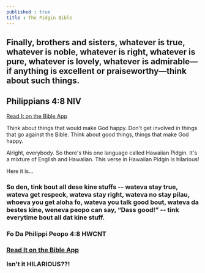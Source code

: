 ```yaml
---
published : true
title : The Pidgin Bible
---
```

<h2>Finally, brothers and sisters, whatever is true, whatever is noble, whatever is right, whatever is pure, whatever is lovely, whatever is admirable—if anything is excellent or praiseworthy—think about such things.</h2>
<h2>Philippians 4:8 NIV</h2>
<a href = "https://bible.com/bible/111/php.4.8.NIV">Read It on the Bible App </a>
<p>Think about things that would make God happy. Don't get involved in things that go against the Bible. Think about good things, things that make God happy.</p>
<p>Alright, everybody. So there's this one language called Hawaiian Pidgin. It's a mixture of English and Hawaiian. This verse in Hawaiian Pidgin is hilarious!</p>
<p>Here it is...</p>
<h3>So den, tink bout all dese kine stuffs -- wateva stay true, wateva get respeck, wateva stay right, wateva no stay pilau, whoeva you get aloha fo, wateva you talk good bout, wateva da bestes kine, weneva peopo can say, “Dass good!” -- tink everytime bout all dat kine stuff.</h3>
<h3>Fo Da Philippi Peopo 4:8 HWCNT<h3>
<a href = "https://bible.com/bible/76/php.4.8.HWCNT">Read It on the Bible App </a>
<p>Isn't it HILARIOUS??!</p>
